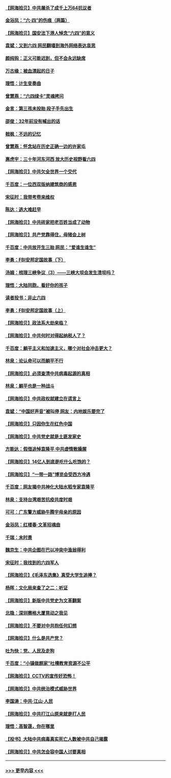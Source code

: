 #### [【网海拾贝】中共屠杀了成千上万64抗议者](../pages/nsc993/n13002713.md?t=06062351) 
#### [金浴凤：“六·四”的伤痕（两篇）](../pages/nsc993/n13001719.md?t=06062351) 
#### [【网海拾贝】国安法下港人悼念“六四”的意义](../pages/nsc993/n13001039.md?t=06062351) 
#### [袁斌：又到六四 网民翻墙到海外网络表达哀思](../pages/nsc993/n13000995.md?t=06062351) 
#### [颜纯钩：正义可能迟到，但不会永远缺席](../pages/nsc993/n13000920.md?t=06062351) 
#### [万古缘：被血漂起的日子](../pages/nsc993/n13000914.md?t=06062351) 
#### [理悟：计生变奏曲](../pages/nsc993/n13000414.md?t=06062351) 
#### [曾慧燕：“六四绿卡”灵魂拷问](../pages/nsc993/n13000277.md?t=06062351) 
#### [金言：第三孩未投胎 段子手先出生](../pages/nsc993/n13000215.md?t=06062351) 
#### [邵俊：32年前没有喊出的话](../pages/nsc993/n13000181.md?t=06062351) 
#### [戟枫：不远的记忆](../pages/nsc993/n13000121.md?t=06062351) 
#### [曾慧燕：怀念站在历史正确一边的许家屯](../pages/nsc993/n13000073.md?t=06062351) 
#### [惠虎宇：三十年河东河西 放大历史视野看六四](../pages/nsc993/n13000018.md?t=06062351) 
#### [【网海拾贝】中共欠全世界一个交代](../pages/nsc993/n12998706.md?t=06062351) 
#### [千百度：一位西双版纳建筑商的感恩](../pages/nsc993/n12998487.md?t=06062351) 
#### [宋征时：我带考卷来维权](../pages/nsc993/n12994088.md?t=06062351) 
#### [陈达：逃大难赶早](../pages/nsc993/n12993569.md?t=06062351) 
#### [【网海拾贝】中共砖家把老百姓当成了动物](../pages/nsc993/n12993483.md?t=06062351) 
#### [【网海拾贝】共产党靠得住，母猪会上树](../pages/nsc993/n12990730.md?t=06062351) 
#### [千百度：中共放开生三胎 网民：“爱谁生谁生”](../pages/nsc993/n12990644.md?t=06062351) 
#### [李勇：FBI安邦定国故事（下）](../pages/nsc993/n12987854.md?t=06062351) 
#### [汤姆：梳理三峡争议（3）——三峡大坝会发生溃坝吗？](../pages/nsc993/n12989806.md?t=06062351) 
#### [理悟：大陆同胞，看好你的孩子](../pages/nsc993/n12989778.md?t=06062351) 
#### [读者投书：非止六四](../pages/nsc993/n12989673.md?t=06062351) 
#### [李勇：FBI安邦定国故事（上）](../pages/nsc993/n12987749.md?t=06062351) 
#### [【网海拾贝】政法系大劫来临？](../pages/nsc993/n12987596.md?t=06062351) 
#### [【网海拾贝】中共何时对得起纳税人了？](../pages/nsc993/n12985578.md?t=06062351) 
#### [千百度：躺平主义和加速主义，哪个对社会冲击更大？](../pages/nsc993/n12985512.md?t=06062351) 
#### [林泉：论认命可以而躺平不行](../pages/nsc993/n12985505.md?t=06062351) 
#### [【网海拾贝】必须查清中共病毒起源的真相](../pages/nsc993/n12984276.md?t=06062351) 
#### [林泉：躺平也是一种战斗](../pages/nsc993/n12984194.md?t=06062351) 
#### [【网海拾贝】中共政权就建立在谎言上](../pages/nsc993/n12981880.md?t=06062351) 
#### [袁斌：“中国好声音”被叫停 网友：内地娱乐要完了](../pages/nsc993/n12981826.md?t=06062351) 
#### [【网海拾贝】只因你生在红色中国](../pages/nsc993/n12979096.md?t=06062351) 
#### [【网海拾贝】中共党史就是土匪发家史](../pages/nsc993/n12976478.md?t=06062351) 
#### [方能达：假借追悼袁隆平 中共虚情散臊腥](../pages/nsc993/n12976396.md?t=06062351) 
#### [【网海拾贝】14亿人到底是吃什么吃饱的？](../pages/nsc993/n12974125.md?t=06062351) 
#### [【网海拾贝】“一带一路”博览会受西方冷遇](../pages/nsc993/n12971787.md?t=06062351) 
#### [千百度：网友揭中共神化大陆水稻专家袁隆平](../pages/nsc993/n12971733.md?t=06062351) 
#### [林泉：支持台湾艰苦抗疫共度时艰](../pages/nsc993/n12971350.md?t=06062351) 
#### [可可：广东警方威胁牛腾宇母亲的原因](../pages/nsc993/n12971100.md?t=06062351) 
#### [金浴凤：红楼春·文革招魂曲](../pages/nsc993/n12970354.md?t=06062351) 
#### [千瑞：末时景](../pages/nsc993/n12970337.md?t=06062351) 
#### [魏京生：中共企图在巴以冲突中渔翁得利](../pages/nsc993/n12970286.md?t=06062351) 
#### [宋征时：我找到的六四军人](../pages/nsc993/n12970213.md?t=06062351) 
#### [【网海拾贝】《毛泽东选集》真受大学生追捧？](../pages/nsc993/n12968779.md?t=06062351) 
#### [杨晖：文化局来查了之二：听证](../pages/nsc993/n12966528.md?t=06062351) 
#### [【网海拾贝】新版中共党史为文革翻案](../pages/nsc993/n12967526.md?t=06062351) 
#### [北隐：深圳赛格大厦晃动之我见](../pages/nsc993/n12967393.md?t=06062351) 
#### [【网海拾贝】不要对中共抱任何幻想](../pages/nsc993/n12965222.md?t=06062351) 
#### [【网海拾贝】什么是共产党？](../pages/nsc993/n12962781.md?t=06062351) 
#### [吐为快：党、人民及走狗](../pages/nsc993/n12962747.md?t=06062351) 
#### [千百度：“小镇做题家”吐槽教育资源不公平](../pages/nsc993/n12962705.md?t=06062351) 
#### [【网海拾贝】CCTV的宣传好恐怖！](../pages/nsc993/n12959984.md?t=06062351) 
#### [【网海拾贝】中共统治模式威胁世界](../pages/nsc993/n12957622.md?t=06062351) 
#### [李国涛：中共‧江山‧人民](../pages/nsc993/n12957502.md?t=06062351) 
#### [【网海拾贝】中共打江山原来就是打人民](../pages/nsc993/n12954345.md?t=06062351) 
#### [理悟：高智晟，你在哪里](../pages/nsc993/n12953115.md?t=06062351) 
#### [【投书】大陆中共病毒真实死亡人数被中共自己揭露](../pages/nsc993/n12953050.md?t=06062351) 
#### [【网海拾贝】中共怎会容中国人讨要真相](../pages/nsc993/n12952161.md?t=06062351) 

----
#### [ >>> 更早内容 <<< ](../indexes/nsc993-earlier.md)
